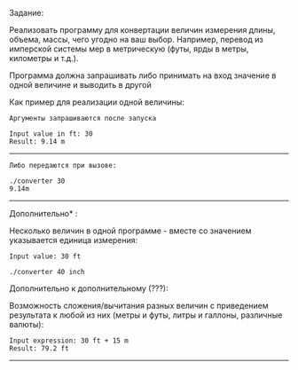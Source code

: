 Задание:
  
  Реализовать программу для конвертации величин измерения длины, объема, массы, чего угодно
  на ваш выбор. Например, перевод из имперской системы мер в метрическую
  (футы, ярды в метры, километры и т.д.).
  
  Программа должна запрашивать либо принимать на вход значение в одной величине и выводить в другой

  Как пример для реализации одной величины:
    
    Аргументы запрашиваются после запуска
   
    Input value in ft: 30
    Result: 9.14 m
  -----------------
    Либо передаются при вызове:

    ./converter 30
    9.14m

---------------------------------------------------------------------------------------------------

Дополнительно* :

  Несколько величин в одной программе - вместе со значением указывается единица измерения:
    
    Input value: 30 ft 

    ./converter 40 inch

Дополнительно к дополнительному (???):
  
  Возможность сложения/вычитания разных величин c приведением результата к любой из них
  (метры и футы, литры и галлоны, различные валюты):
    
    Input expression: 30 ft + 15 m
    Result: 79.2 ft
    
-------------------------------------------------------------------------------------------------
